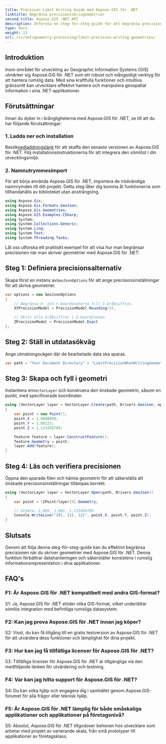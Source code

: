 ```yaml
---
title: Precision Limit Writing Guide med Aspose.GIS för .NET
linktitle: Begränsa precisionsskrivgeometrier
second_title: Aspose.GIS .NET API
description: Utforska en steg-för-steg-guide för att begränsa precisionen i att skriva geometrier med Aspose.GIS för .NET. Förbättra rumslig datahantering utan ansträngning.
type: docs
weight: 13
url: /sv/net/geometry-processing/limit-precision-writing-geometries/
---
```

## Introduktion

Inom området för utveckling av Geographic Information Systems (GIS) utmärker sig Aspose.GIS för .NET som ett robust och mångsidigt verktyg för att hantera rumslig data. Med sina kraftfulla funktioner och intuitiva gränssnitt kan utvecklare effektivt hantera och manipulera geospatial information i sina .NET-applikationer.

## Förutsättningar

Innan du dyker in i krångligheterna med Aspose.GIS för .NET, se till att du har följande förutsättningar:

### 1. Ladda ner och installation

 Besök[nedladdningslänk](https://releases.aspose.com/gis/net/) för att skaffa den senaste versionen av Aspose.GIS för .NET. Följ installationsinstruktionerna för att integrera den sömlöst i din utvecklingsmiljö.

### 2. Namnutrymmesimport

För att börja använda Aspose.GIS för .NET, importera de nödvändiga namnrymden till ditt projekt. Detta steg låter dig komma åt funktionerna som tillhandahålls av biblioteket utan ansträngning.

```csharp
using Aspose.Gis;
using Aspose.Gis.Formats.GeoJson;
using Aspose.Gis.Geometries;
using Aspose.GIS.Examples.CSharp;
using System;
using System.Collections.Generic;
using System.Linq;
using System.Text;
using System.Threading.Tasks;
```

Låt oss utforska ett praktiskt exempel för att visa hur man begränsar precisionen när man skriver geometrier med Aspose.GIS för .NET:

## Steg 1: Definiera precisionsalternativ

 Skapa först en instans av`GeoJsonOptions` för att ange precisionsinställningar för att skriva geometrier.

```csharp
var options = new GeoJsonOptions
{
    // Begränsa X- och Y-koordinaterna till 3 bråksiffror.
    XYPrecisionModel = PrecisionModel.Rounding(3),

    // Skriv alla bråksiffror i Z-koordinaten.
    ZPrecisionModel = PrecisionModel.Exact
};
```

## Steg 2: Ställ in utdatasökväg

Ange utmatningsvägen där de bearbetade data ska sparas.

```csharp
var path = "Your Document Directory" + "LimitPrecisionWhenWritingGeometries_out.json";
```

## Steg 3: Skapa och fyll i geometri

 Instantiera en`VectorLayer` och konstruera den önskade geometrin, såsom en punkt, med specificerade koordinater.

```csharp
using (VectorLayer layer = VectorLayer.Create(path, Drivers.GeoJson, options))
{
    var point = new Point();
    point.X = 1.8888888;
    point.Y = 1.00123;
    point.Z = 1.123456789;

    Feature feature = layer.ConstructFeature();
    feature.Geometry = point;
    layer.Add(feature);
}
```

## Steg 4: Läs och verifiera precisionen

Öppna den sparade filen och hämta geometrin för att säkerställa att önskade precisionsinställningar tillämpas korrekt.

```csharp
using (VectorLayer layer = VectorLayer.Open(path, Drivers.GeoJson))
{
    var point = (IPoint)layer[0].Geometry;

    // Utdata: 1,889, 1,001, 1,123456789
    Console.WriteLine("{0}, {1}, {2}", point.X, point.Y, point.Z);
}
```

## Slutsats

Genom att följa denna steg-för-steg-guide kan du effektivt begränsa precisionen när du skriver geometrier med Aspose.GIS för .NET. Denna funktion förbättrar datahanteringen och säkerställer konsistens i rumslig informationsrepresentation i dina applikationer.

## FAQ's

### F1: Är Aspose.GIS för .NET kompatibelt med andra GIS-format?

S1: Ja, Aspose.GIS för .NET stöder olika GIS-format, vilket underlättar sömlös integration med befintliga rumsliga datasystem.

### F2: Kan jag prova Aspose.GIS för .NET innan jag köper?

S2: Visst, du kan få tillgång till en gratis testversion av Aspose.GIS för .NET för att utvärdera dess funktioner och lämplighet för dina projekt.

### F3: Hur kan jag få tillfälliga licenser för Aspose.GIS för .NET?

S3: Tillfälliga licenser för Aspose.GIS för .NET är tillgängliga via den medföljande länken för utvärdering och testning.

### F4: Var kan jag hitta support för Aspose.GIS för .NET?

S4: Du kan söka hjälp och engagera dig i samhället genom Aspose.GIS-forumet för alla frågor eller teknisk hjälp.

### F5: Är Aspose.GIS för .NET lämplig för både småskaliga applikationer och applikationer på företagsnivå?

S5: Absolut, Aspose.GIS för .NET tillgodoser behoven hos utvecklare som arbetar med projekt av varierande skala, från små prototyper till applikationer av företagsklass.